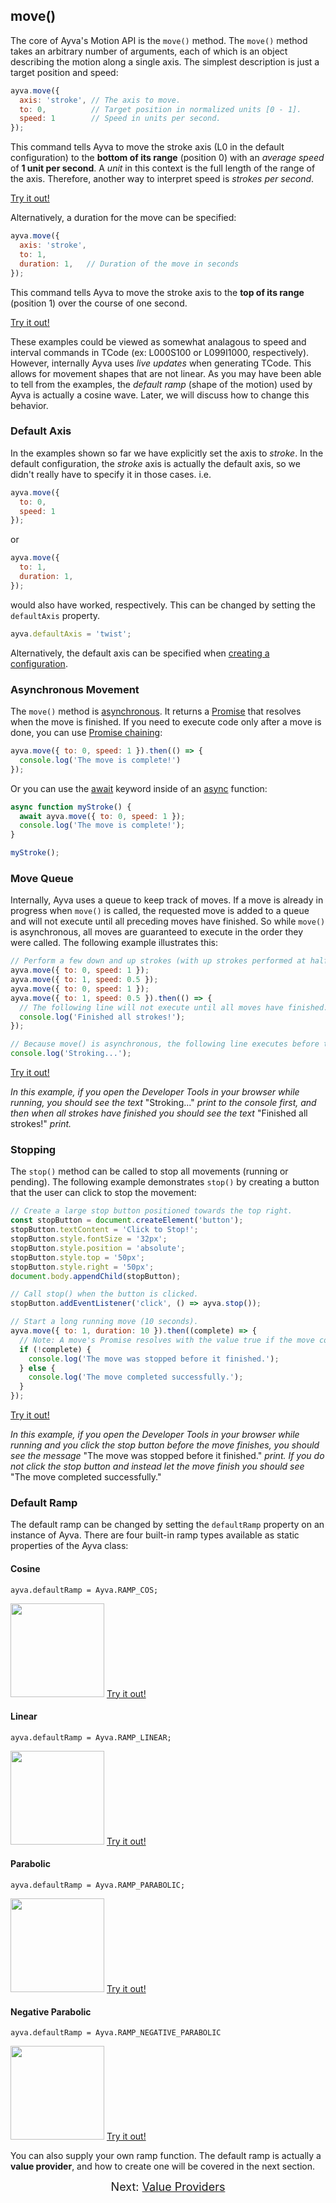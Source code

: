 ## move()
The core of Ayva's Motion API is the ```move()``` method. The ```move()``` method takes an arbitrary number of arguments, each of which is an object describing the motion along a single axis. The simplest description is just a target position and speed:

```javascript
ayva.move({
  axis: 'stroke', // The axis to move.
  to: 0,          // Target position in normalized units [0 - 1].
  speed: 1        // Speed in units per second.
});
```

This command tells Ayva to move the stroke axis (L0 in the default configuration) to the **bottom of its range** (position 0) with an _average speed_ of **1 unit per second**. A _unit_ in this context is the full length of the range of the axis. Therefore, another way to interpret speed is _strokes per second_.

<a href="./tutorial-examples/move-speed.html" target="_blank">Try it out!</a>

Alternatively, a duration for the move can be specified:

```javascript
ayva.move({
  axis: 'stroke',
  to: 1,    
  duration: 1,   // Duration of the move in seconds
});
```

This command tells Ayva to move the stroke axis to the **top of its range** (position 1) over the course of one second.

<a href="./tutorial-examples/move-duration.html" target="_blank">Try it out!</a>

These examples could be viewed as somewhat analagous to speed and interval commands in TCode (ex: L000S100 or L099I1000, respectively). However, internally Ayva uses _live updates_ when generating TCode. This allows for movement shapes that are not linear. As you may have been able to tell from the examples, the _default ramp_ (shape of the motion) used by Ayva is actually a cosine wave. Later, we will discuss how to change this behavior.

### Default Axis

In the examples shown so far we have explicitly set the axis to _stroke_. In the default configuration, the _stroke_ axis is actually the default axis, so we didn't really have to specify it in those cases. i.e.

```javascript
ayva.move({
  to: 0,
  speed: 1
});
```
or
```javascript
ayva.move({
  to: 1,    
  duration: 1,
});
```
would also have worked, respectively. This can be changed by setting the ```defaultAxis``` property.
```javascript
ayva.defaultAxis = 'twist';
```
Alternatively, the default axis can be specified when <a href="./tutorial-configuration.html#custom-configuration" target="_blank">creating a configuration</a>.

### Asynchronous Movement

The ```move()``` method is <a href="https://developer.mozilla.org/en-US/docs/Web/JavaScript/Reference/Statements/async_function" target="_blank">asynchronous</a>. It returns a <a href="https://developer.mozilla.org/en-US/docs/Web/JavaScript/Reference/Global_Objects/Promise" target="_blank">Promise</a> that resolves when the move is finished. If you need to execute code only after a move is done, you can use <a href="https://developer.mozilla.org/en-US/docs/Web/JavaScript/Guide/Using_promises#chaining" target="_blank">Promise chaining</a>:

```javascript
ayva.move({ to: 0, speed: 1 }).then(() => {
  console.log('The move is complete!')
});
```

Or you can use the <a href="https://developer.mozilla.org/en-US/docs/Web/JavaScript/Reference/Operators/await" target="_blank">await</a> keyword inside of an <a href="https://developer.mozilla.org/en-US/docs/Web/JavaScript/Reference/Statements/async_function" target="_blank">async</a> function:


```javascript
async function myStroke() {
  await ayva.move({ to: 0, speed: 1 });
  console.log('The move is complete!');
}

myStroke();
```

### Move Queue

Internally, Ayva uses a queue to keep track of moves. If a move is already in progress when ```move()``` is called, the requested move is added to a queue and will not execute until all preceding moves have finished. So while ```move()``` is asynchronous, all moves are guaranteed to execute in the order they were called. The following example illustrates this:

```javascript
// Perform a few down and up strokes (with up strokes performed at half speed).
ayva.move({ to: 0, speed: 1 });
ayva.move({ to: 1, speed: 0.5 });
ayva.move({ to: 0, speed: 1 });
ayva.move({ to: 1, speed: 0.5 }).then(() => {
  // The following line will not execute until all moves have finished.
  console.log('Finished all strokes!');
});

// Because move() is asynchronous, the following line executes before the moves have finished.
console.log('Stroking...');
```
<a href="./tutorial-examples/move-order.html" target="_blank">Try it out!</a>  

_In this example, if you open the Developer Tools in your browser while running, you should see the text_ "Stroking..." _print to the console first, and then when all strokes have finished you should see the text_ "Finished all strokes!" _print._

### Stopping

The ```stop()``` method can be called to stop all movements (running or pending). The following example demonstrates ```stop()``` by creating a button that the user can click to stop the movement:

```javascript
// Create a large stop button positioned towards the top right.
const stopButton = document.createElement('button');
stopButton.textContent = 'Click to Stop!';
stopButton.style.fontSize = '32px';
stopButton.style.position = 'absolute';
stopButton.style.top = '50px';
stopButton.style.right = '50px';
document.body.appendChild(stopButton);

// Call stop() when the button is clicked.
stopButton.addEventListener('click', () => ayva.stop());

// Start a long running move (10 seconds).
ayva.move({ to: 1, duration: 10 }).then((complete) => {
  // Note: A move's Promise resolves with the value true if the move completed successfully, false otherwise.
  if (!complete) {
    console.log('The move was stopped before it finished.');
  } else {
    console.log('The move completed successfully.');
  }
});
```
<a href="./tutorial-examples/move-stop.html" target="_blank">Try it out!</a>  

_In this example, if you open the Developer Tools in your browser while running and you click the stop button before the move finishes, you should see the message_ "The move was stopped before it finished." _print. If you do not click the stop button and instead let the move finish you should see_ "The move completed successfully."
### Default Ramp

The default ramp can be changed by setting the ```defaultRamp``` property on an instance of Ayva. There are four built-in ramp types available as static properties of the Ayva class:

#### Cosine
```ayva.defaultRamp = Ayva.RAMP_COS;```

<img class="ramp-example" width="150px" src="./images/cos-ramp.png">
<a class="try-it-out" href="./tutorial-examples/move-cos-ramp.html" target="_blank">Try it out!</a>  

#### Linear
```ayva.defaultRamp = Ayva.RAMP_LINEAR;```

<img class="ramp-example" width="150px" src="./images/linear-ramp.png">
<a class="try-it-out" href="./tutorial-examples/move-linear-ramp.html" target="_blank">Try it out!</a>  

#### Parabolic

```ayva.defaultRamp = Ayva.RAMP_PARABOLIC;```

<img class="ramp-example" width="150px" src="./images/parabolic-ramp.png">
<a class="try-it-out"href="./tutorial-examples/move-parabolic-ramp.html" target="_blank">Try it out!</a>  

#### Negative Parabolic

```ayva.defaultRamp = Ayva.RAMP_NEGATIVE_PARABOLIC```

<img class="ramp-example" width="150px" src="./images/negative-parabolic-ramp.png">
<a class="try-it-out" href="./tutorial-examples/move-negative-parabolic-ramp.html" target="_blank">Try it out!</a>  

You can also supply your own ramp function. The default ramp is actually a **value provider**, and how to create one will be covered in the next section.

<div style="text-align: center; font-size: 18px">Next: <a href="./tutorial-motion-api-value-providers.html">Value Providers</a></div>



